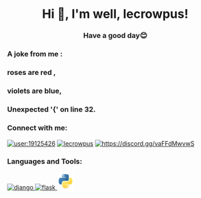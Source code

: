 <h1 align="center">Hi 👋, I'm well, lecrowpus!</h1>
<h3 align="center">Have a good day😊</h3>

<h3>A joke from me :</h3>
<h3>roses are red ,</h3>
<h3>violets are blue,</h3>
<h3>Unexpected '{'
on line 32.  
</h3>

<h3 align="left">Connect with me:</h3>
<p align="left">
<a href="https://stackoverflow.com/users/user:19125426" target="blank"><img align="center" src="https://raw.githubusercontent.com/rahuldkjain/github-profile-readme-generator/master/src/images/icons/Social/stack-overflow.svg" alt="user:19125426" height="30" width="40" /></a>
<a href="https://www.youtube.com/c/lecrowpus" target="blank"><img align="center" src="https://raw.githubusercontent.com/rahuldkjain/github-profile-readme-generator/master/src/images/icons/Social/youtube.svg" alt="lecrowpus" height="30" width="40" /></a>
<a href="https://discord.gg/https://discord.gg/vaFFdMwvwS" target="blank"><img align="center" src="https://raw.githubusercontent.com/rahuldkjain/github-profile-readme-generator/master/src/images/icons/Social/discord.svg" alt="https://discord.gg/vaFFdMwvwS" height="30" width="40" /></a>
</p>

<h3 align="left">Languages and Tools:</h3>
<p align="left"> <a href="https://www.djangoproject.com/" target="_blank" rel="noreferrer"> <img src="https://cdn.worldvectorlogo.com/logos/django.svg" alt="django" width="40" height="40"/> </a> <a href="https://flask.palletsprojects.com/" target="_blank" rel="noreferrer"> <img src="https://www.vectorlogo.zone/logos/pocoo_flask/pocoo_flask-icon.svg" alt="flask" width="40" height="40"/> </a> <a href="https://www.python.org" target="_blank" rel="noreferrer"> <img src="https://raw.githubusercontent.com/devicons/devicon/master/icons/python/python-original.svg" alt="python" width="40" height="40"/> </a> </p>
